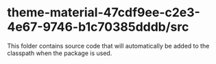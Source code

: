 # theme-material-47cdf9ee-c2e3-4e67-9746-b1c70385dddb/src

This folder contains source code that will automatically be added to the classpath when
the package is used.
